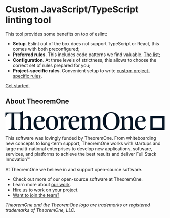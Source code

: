 # Custom JavaScript/TypeScript linting tool

This tool provides some benefits on top of eslint:

- **Setup**. Eslint out of the box does not support TypeScript or React, this comes with both preconfigured;
- **Preferred rules**. This includes code patterns we find valuable. [The list](./src/rules);
- **Configuration**. At three levels of strictness, this allows to choose the correct set of rules prepared for you;
- **Project-specific rules**. Convenient setup to write [custom project-specific rules](docs/custom-rules.md).

[Get started](./docs/setup.md).

## About TheoremOne

![TheoremOne](docs/images/TheoremOne.png)

This software was lovingly funded by TheoremOne.
From whiteboarding new concepts to long-term support, TheoremOne works with startups and large multi-national enterprises to develop new applications, software, services, and platforms to achieve the best results and deliver Full Stack Innovation™

At TheoremOne we believe in and support open-source software.

- Check out more of our open-source software at TheoremOne.
- Learn more about [our work](https://theoremone.co/portfolio).
- [Hire us](https://theoremone.co/contact) to work on your project.
- [Want to join the team?](https://theoremone.co/careers)

_TheoremOne and the TheoremOne logo are trademarks or registered trademarks of TheoremOne, LLC._
